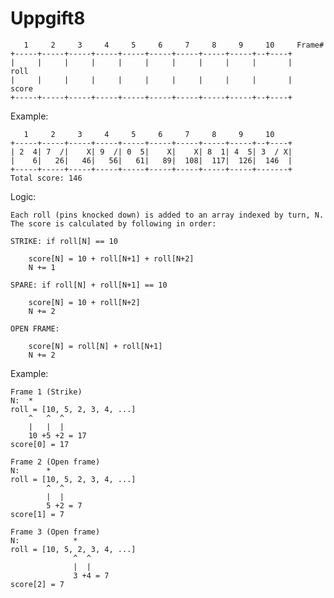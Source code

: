 # Uppgift8


	   1     2     3     4     5     6     7     8     9     10		Frame#
	+-----+-----+-----+-----+-----+-----+-----+-----+-----+--+----+		
	|     |     |     |     |     |     |     |     |     |       |		roll
	|     |     |     |     |     |     |     |     |     |       |		score
	+-----+-----+-----+-----+-----+-----+-----+-----+-----+--+----+

Example:

	   1     2     3     4     5     6     7     8     9     10
	+-----+-----+-----+-----+-----+-----+-----+-----+-----+--+----+
	| 2  4| 7  /|    X| 9  /| 0  5|    X|    X| 8  1| 4  5| 3  / X|
	|    6|   26|   46|   56|   61|   89|  108|  117|  126|  146  |
	+-----+-----+-----+-----+-----+-----+-----+-----+-----+-------+
	Total score: 146

Logic:

	Each roll (pins knocked down) is added to an array indexed by turn, N.
	The score is calculated by following in order:

	STRIKE: if roll[N] == 10
 
		score[N] = 10 + roll[N+1] + roll[N+2]
		N += 1

	SPARE: if roll[N] + roll[N+1] == 10

		score[N] = 10 + roll[N+2]
		N += 2

	OPEN FRAME:

		score[N] = roll[N] + roll[N+1]
		N += 2

Example: 

	Frame 1 (Strike)
	N:	*
	roll = [10, 5, 2, 3, 4, ...]
		^   ^  ^
		|   |  | 
		10 +5 +2 = 17
	score[0] = 17

	Frame 2 (Open frame)
	N:	    *
	roll = [10, 5, 2, 3, 4, ...]
		    ^  ^
		    |  |
		    5 +2 = 7
	score[1] = 7

	Frame 3 (Open frame)
	N:	          *
	roll = [10, 5, 2, 3, 4, ...]
		          ^  ^
		          |  |
		          3 +4 = 7
	score[2] = 7